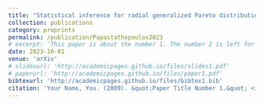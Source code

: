 ```yaml
---
title: "Statistical inference for radial generalized Pareto distributions and return sets in geometric extremes"
collection: publications
category: preprints
permalink: /publication/Papastathopoulos2023
# excerpt: 'This paper is about the number 1. The number 2 is left for future work.'
date: 2023-10-01
venue: 'arXiv'
# slidesurl: 'http://academicpages.github.io/files/slides1.pdf'
# paperurl: 'http://academicpages.github.io/files/paper1.pdf'
bibtexurl: 'http://academicpages.github.io/files/bibtex1.bib'
citation: 'Your Name, You. (2009). &quot;Paper Title Number 1.&quot; <i>Journal 1</i>. 1(1).'
---
```

<!-- The contents above will be part of a list of publications, if the user clicks the link for the publication than the contents of section will be rendered as a full page, allowing you to provide more information about the paper for the reader. When publications are displayed as a single page, the contents of the above "citation" field will automatically be included below this section in a smaller font. -->
